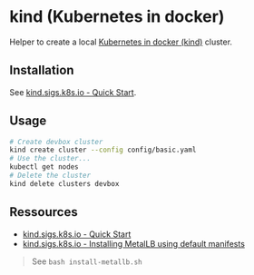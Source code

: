 # kind (Kubernetes in docker)

Helper to create a local [Kubernetes in docker (kind)](https://kind.sigs.k8s.io/) cluster.

## Installation

See [kind.sigs.k8s.io - Quick Start](https://kind.sigs.k8s.io/docs/user/quick-start/).

## Usage

```bash
# Create devbox cluster
kind create cluster --config config/basic.yaml
# Use the cluster...
kubectl get nodes
# Delete the cluster
kind delete clusters devbox
```

## Ressources

* [kind.sigs.k8s.io - Quick Start](https://kind.sigs.k8s.io/docs/user/quick-start/)
* [kind.sigs.k8s.io - Installing MetalLB using default manifests](https://kind.sigs.k8s.io/docs/user/loadbalancer/#installing-metallb-using-default-manifests)

> See `bash install-metallb.sh`

